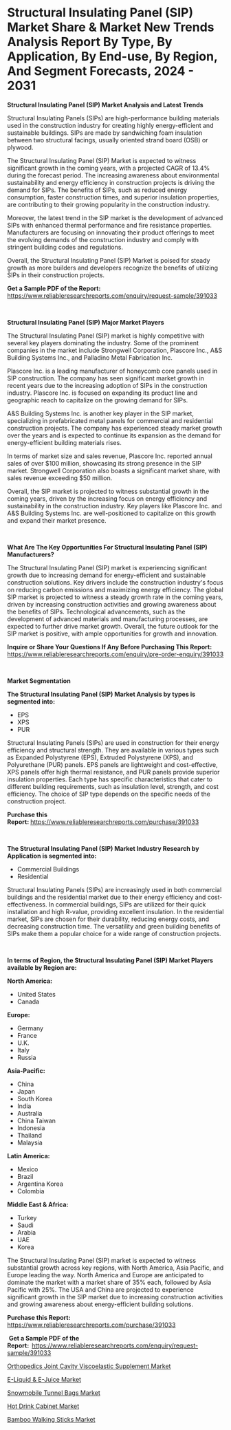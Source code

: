 <p><h1>Structural Insulating Panel (SIP) Market Share & Market New Trends Analysis Report By Type, By Application, By End-use, By Region, And Segment Forecasts, 2024 - 2031</h1></p><p><strong>Structural Insulating Panel (SIP) Market Analysis and Latest Trends</strong></p>
<p><p>Structural Insulating Panels (SIPs) are high-performance building materials used in the construction industry for creating highly energy-efficient and sustainable buildings. SIPs are made by sandwiching foam insulation between two structural facings, usually oriented strand board (OSB) or plywood.</p><p>The Structural Insulating Panel (SIP) Market is expected to witness significant growth in the coming years, with a projected CAGR of 13.4% during the forecast period. The increasing awareness about environmental sustainability and energy efficiency in construction projects is driving the demand for SIPs. The benefits of SIPs, such as reduced energy consumption, faster construction times, and superior insulation properties, are contributing to their growing popularity in the construction industry.</p><p>Moreover, the latest trend in the SIP market is the development of advanced SIPs with enhanced thermal performance and fire resistance properties. Manufacturers are focusing on innovating their product offerings to meet the evolving demands of the construction industry and comply with stringent building codes and regulations.</p><p>Overall, the Structural Insulating Panel (SIP) Market is poised for steady growth as more builders and developers recognize the benefits of utilizing SIPs in their construction projects.</p></p>
<p><strong>Get a Sample PDF of the Report:&nbsp;</strong> <a href="https://www.reliableresearchreports.com/enquiry/request-sample/391033">https://www.reliableresearchreports.com/enquiry/request-sample/391033</a></p>
<p>&nbsp;</p>
<p><strong>Structural Insulating Panel (SIP) Major Market Players</strong></p>
<p><p>The Structural Insulating Panel (SIP) market is highly competitive with several key players dominating the industry. Some of the prominent companies in the market include Strongwell Corporation, Plascore Inc., A&S Building Systems Inc., and Palladino Metal Fabrication Inc.</p><p>Plascore Inc. is a leading manufacturer of honeycomb core panels used in SIP construction. The company has seen significant market growth in recent years due to the increasing adoption of SIPs in the construction industry. Plascore Inc. is focused on expanding its product line and geographic reach to capitalize on the growing demand for SIPs.</p><p>A&S Building Systems Inc. is another key player in the SIP market, specializing in prefabricated metal panels for commercial and residential construction projects. The company has experienced steady market growth over the years and is expected to continue its expansion as the demand for energy-efficient building materials rises.</p><p>In terms of market size and sales revenue, Plascore Inc. reported annual sales of over $100 million, showcasing its strong presence in the SIP market. Strongwell Corporation also boasts a significant market share, with sales revenue exceeding $50 million.</p><p>Overall, the SIP market is projected to witness substantial growth in the coming years, driven by the increasing focus on energy efficiency and sustainability in the construction industry. Key players like Plascore Inc. and A&S Building Systems Inc. are well-positioned to capitalize on this growth and expand their market presence.</p></p>
<p>&nbsp;</p>
<p><strong>What Are The Key Opportunities For Structural Insulating Panel (SIP) Manufacturers?</strong></p>
<p><p>The Structural Insulating Panel (SIP) market is experiencing significant growth due to increasing demand for energy-efficient and sustainable construction solutions. Key drivers include the construction industry's focus on reducing carbon emissions and maximizing energy efficiency. The global SIP market is projected to witness a steady growth rate in the coming years, driven by increasing construction activities and growing awareness about the benefits of SIPs. Technological advancements, such as the development of advanced materials and manufacturing processes, are expected to further drive market growth. Overall, the future outlook for the SIP market is positive, with ample opportunities for growth and innovation.</p></p>
<p><strong>Inquire or Share Your Questions If Any Before Purchasing This Report:</strong> <a href="https://www.reliableresearchreports.com/enquiry/pre-order-enquiry/391033">https://www.reliableresearchreports.com/enquiry/pre-order-enquiry/391033</a></p>
<p>&nbsp;</p>
<p><strong>Market Segmentation</strong></p>
<p><strong>The Structural Insulating Panel (SIP) Market Analysis by types is segmented into:</strong></p>
<p><ul><li>EPS</li><li>XPS</li><li>PUR</li></ul></p>
<p><p>Structural Insulating Panels (SIPs) are used in construction for their energy efficiency and structural strength. They are available in various types such as Expanded Polystyrene (EPS), Extruded Polystyrene (XPS), and Polyurethane (PUR) panels. EPS panels are lightweight and cost-effective, XPS panels offer high thermal resistance, and PUR panels provide superior insulation properties. Each type has specific characteristics that cater to different building requirements, such as insulation level, strength, and cost efficiency. The choice of SIP type depends on the specific needs of the construction project.</p></p>
<p><strong>Purchase this Report:&nbsp;</strong><a href="https://www.reliableresearchreports.com/purchase/391033">https://www.reliableresearchreports.com/purchase/391033</a></p>
<p>&nbsp;</p>
<p><strong>The Structural Insulating Panel (SIP) Market Industry Research by Application is segmented into:</strong></p>
<p><ul><li>Commercial Buildings</li><li>Residential</li></ul></p>
<p><p>Structural Insulating Panels (SIPs) are increasingly used in both commercial buildings and the residential market due to their energy efficiency and cost-effectiveness. In commercial buildings, SIPs are utilized for their quick installation and high R-value, providing excellent insulation. In the residential market, SIPs are chosen for their durability, reducing energy costs, and decreasing construction time. The versatility and green building benefits of SIPs make them a popular choice for a wide range of construction projects.</p></p>
<p>&nbsp;</p>
<p><strong>In terms of Region, the Structural Insulating Panel (SIP) Market Players available by Region are:</strong></p>
<p>
    <p> <strong> North America: </strong>
        <ul>
            <li>United States</li>
            <li>Canada</li>
        </ul>
        </p> 
    <p> <strong> Europe: </strong>
        <ul>
            <li>Germany</li>
            <li>France</li>
            <li>U.K.</li>
            <li>Italy</li>
            <li>Russia</li>
        </ul>
        </p> 
    <p> <strong> Asia-Pacific: </strong>
        <ul>
            <li>China</li>
            <li>Japan</li>
            <li>South Korea</li>
            <li>India</li>
            <li>Australia</li>
            <li>China Taiwan</li>
            <li>Indonesia</li>
            <li>Thailand</li>
            <li>Malaysia</li>
        </ul>
        </p> 
    <p> <strong> Latin America: </strong>
        <ul>
            <li>Mexico</li>
            <li>Brazil</li>
            <li>Argentina Korea</li>
            <li>Colombia</li>
        </ul>
        </p> 
    <p> <strong> Middle East & Africa: </strong>
        <ul>
            <li>Turkey</li>
            <li>Saudi</li>
            <li>Arabia</li>
            <li>UAE</li>
            <li>Korea</li>
        </ul>
    </p>
    </p>
<p><p>The Structural Insulating Panel (SIP) market is expected to witness substantial growth across key regions, with North America, Asia Pacific, and Europe leading the way. North America and Europe are anticipated to dominate the market with a market share of 35% each, followed by Asia Pacific with 25%. The USA and China are projected to experience significant growth in the SIP market due to increasing construction activities and growing awareness about energy-efficient building solutions.</p></p>
<p><strong>Purchase this Report: </strong><a href="https://www.reliableresearchreports.com/purchase/391033">https://www.reliableresearchreports.com/purchase/391033</a></p>
<p>&nbsp;<strong>Get a Sample PDF of the Report:&nbsp;&nbsp;</strong><a href="https://www.reliableresearchreports.com/enquiry/request-sample/391033">https://www.reliableresearchreports.com/enquiry/request-sample/391033</a></p>
<p><strong></strong></p>
<p><p><a href="https://extreme-scabiosa-c81.notion.site/Orthopedics-Joint-Cavity-Viscoelastic-Supplement-Market-Provides-a-Comprehensive-Analysis-Including--2e898b5df3994520b336f330fd1a9ada">Orthopedics Joint Cavity Viscoelastic Supplement Market</a></p><p><a href="https://adventurous-uranium-ef9.notion.site/E-Liquid-E-Juice-Market-Centers-on-Aspects-such-as-Market-Growth-Market-Share-Market-Opportunity-9d835063497f487a80f73ac6d80b5309">E-Liquid & E-Juice Market</a></p><p><a href="https://view.publitas.com/reportprime-1/snowmobile-tunnel-bags-market-analysis-examines-its-scope-on-growth-opportunities-and-forecasted-trends-spanning-from-2024-to-2031/">Snowmobile Tunnel Bags Market</a></p><p><a href="https://carnation-joke-41f.notion.site/Hot-Drink-Cabinet-Market-Research-Report-Unlocks-Analysis-on-the-Market-Financial-Status-Market-Siz-d1d2adf359534366bf10ddb91d22dc83">Hot Drink Cabinet Market</a></p><p><a href="https://view.publitas.com/reportprime-1/bamboo-walking-sticks-market-growth-market-trends-covid-19-impact-and-forecasts-for-period-from-2024-2031/">Bamboo Walking Sticks Market</a></p></p>